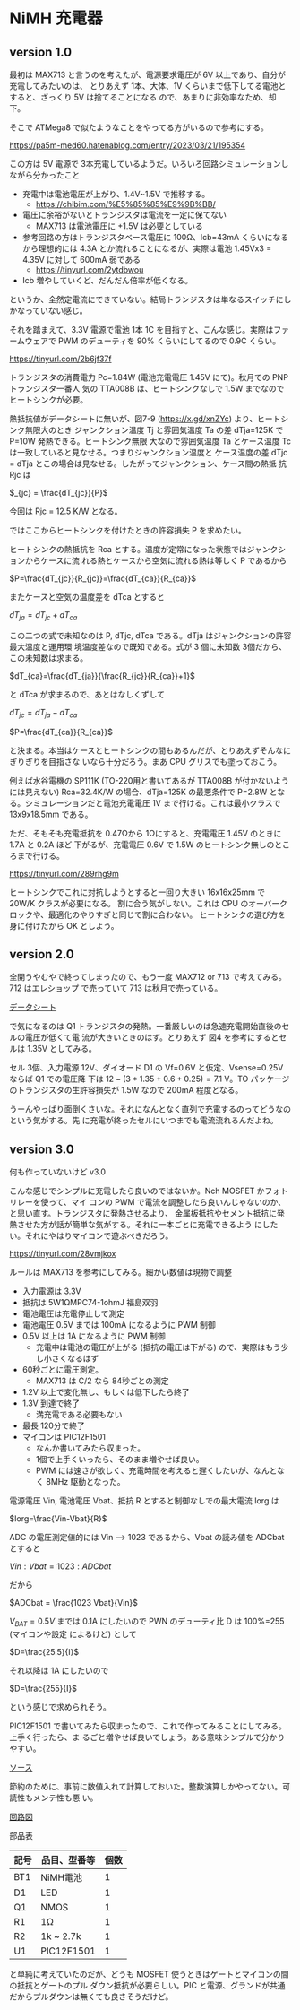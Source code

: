 # NiMH 充電器

## version 1.0
<!-- {{{ -->
最初は MAX713 と言うのを考えたが、電源要求電圧が 6V 以上であり、自分が充電してみたいのは、
とりあえず 1本、大体、1V くらいまで低下してる電池とすると、ざっくり 5V は捨てることになる
ので、あまりに非効率なため、却下。

そこで ATMega8 で似たようなことをやってる方がいるので参考にする。

https://pa5m-med60.hatenablog.com/entry/2023/03/21/195354

この方は 5V 電源で 3本充電しているようだ。いろいろ回路シミュレーションしながら分かったこと

- 充電中は電池電圧が上がり、1.4V~1.5V で推移する。
  - https://chibim.com/%E5%85%85%E9%9B%BB/
- 電圧に余裕がないとトランジスタは電流を一定に保てない
  - MAX713 は電池電圧に +1.5V は必要としている
- 参考回路の方はトランジスタベース電圧に 100Ω、Icb=43mA くらいになるから理想的には 4.3A
  とか流れることになるが、実際は電池 1.45Vx3 = 4.35V に対して 600mA 弱である
  - https://tinyurl.com/2ytdbwou
- Icb 増やしていくど、だんだん倍率が低くなる。

というか、全然定電流にできていない。結局トランジスタは単なるスイッチにしかなっていない感じ。

それを踏まえて、3.3V 電源で電池 1本 1C を目指すと、こんな感じ。実際はファームウェアで PWM
のデューティを 90% くらいにしてるので 0.9C くらい。

https://tinyurl.com/2b6jf37f

トランジスタの消費電力 Pc=1.84W (電池充電電圧 1.45V にて)。秋月での PNP トランジスタ一番人
気の TTA008B は、ヒートシンクなしで 1.5W までなのでヒートシンクが必要。

熱抵抗値がデータシートに無いが、図7-9 (https://x.gd/xnZYc) より、ヒートシンク無限大のとき
ジャンクション温度 Tj と雰囲気温度 Ta の差 dTja=125K で P=10W 発熱できる。ヒートシンク無限
大なので雰囲気温度 Ta とケース温度 Tc は一致していると見なせる。つまりジャンクション温度と
ケース温度の差 dTjc = dTja とこの場合は見なせる。したがってジャンクション、ケース間の熱抵
抗 Rjc は

$`_{jc} = \frac{dT_{jc}}{P}`$ 

今回は Rjc = 12.5 K/W となる。

ではここからヒートシンクを付けたときの許容損失 P を求めたい。

ヒートシンクの熱抵抗を Rca とする。温度が定常になった状態ではジャンクションからケースに流
れる熱とケースから空気に流れる熱は等しく P であるから

$`P=\frac{dT_{jc}}{R_{jc}}=\frac{dT_{ca}}{R_{ca}}`$

またケースと空気の温度差を dTca とすると 

$`dT_{ja}=dT_{jc}+dT_{ca}`$

この二つの式で未知なのは P, dTjc, dTca である。dTja はジャンクションの許容最大温度と運用環
境温度差なので既知である。式が 3 個に未知数 3個だから、この未知数は求まる。

$`dT_{ca}=\frac{dT_{ja}}{\frac{R_{jc}}{R_{ca}}+1}`$

と dTca が求まるので、あとはなしくずして

$`dT_{jc}=dT_{ja}-dT_{ca}`$

$`P=\frac{dT_{ca}}{R_{ca}}`$

と決まる。本当はケースとヒートシンクの間もあるんだが、とりあえずそんなにぎりぎりを目指さな
いなら十分だろう。まあ CPU グリスでも塗っておこう。

例えば水谷電機の SP111K (TO-220用と書いてあるが TTA008B が付かないようには見えない)
Rca=32.4K/W の場合、dTja=125K の最悪条件で P=2.8W となる。シミュレーションだと電池充電電圧
1V まで行ける。これは最小クラスで 13x9x18.5mm である。

ただ、そもそも充電抵抗を 0.47Ωから 1Ωにすると、充電電圧 1.45V のときに 1.7A と 0.2A ほど
下がるが、充電電圧 0.6V で 1.5W のヒートシンク無しのところまで行ける。

https://tinyurl.com/289rhg9m

ヒートシンクでこれに対抗しようとすると一回り大きい 16x16x25mm で 20W/K クラスが必要になる。
割に合う気がしない。これは CPU のオーバークロックや、最適化のやりすぎと同じで割に合わない。
ヒートシンクの選び方を身に付けたから OK としよう。
<!-- }}} -->

## version 2.0
<!-- {{{ -->
全開うやむやで終ってしまったので、もう一度 MAX712 or 713 で考えてみる。712 はエレショップ
で売っていて 713 は秋月で売っている。

[データシート](https://www.analog.com/media/jp/technical-documentation/data-sheets/MAX712-MAX713_jp.pdf)

で気になるのは Q1 トランジスタの発熱。一番厳しいのは急速充電開始直後のセルの電圧が低くて電
流が大きいときのはず。とりあえず 図4 を参考にするとセルは 1.35V としてみる。

セル 3個、入力電源 12V、ダイオード D1 の Vf=0.6V と仮定、Vsense=0.25V ならば Q1 での電圧降
下は $`12-(3*1.35+0.6+0.25)=7.1`$ V。TO パッケージのトランジスタの生許容損失が 1.5W なので
200mA 程度となる。 

うーんやっぱり面倒くさいな。それになんとなく直列で充電するのってどうなのという気がする。先
に充電が終ったセルにいつまでも電流流れるんだよね。
<!-- }}} -->

## version 3.0

何も作っていないけど v3.0

こんな感じでシンプルに充電したら良いのではないか。Nch MOSFET かフォトリレーを使って、マイ
コンの PWM で電流を調整したら良いんじゃないのか、と思い直す。トランジスタに発熱させるより、
金属板抵抗やセメント抵抗に発熱させた方が話が簡単な気がする。それに一本ごとに充電できるよう
にしたい。それにやはりマイコンで遊ぶべきだろう。

https://tinyurl.com/28vmjkox

ルールは MAX713 を参考にしてみる。細かい数値は現物で調整

- 入力電源は 3.3V
- 抵抗は 5W1ΩMPC74-1ohmJ 福島双羽
- 電池電圧は充電停止して測定
- 電池電圧 0.5V までは 100mA になるように PWM 制御
- 0.5V 以上は 1A になるように PWM 制御
  - 充電中は電池の電圧が上がる (抵抗の電圧は下がる) ので、実際はもう少し小さくなるはず
- 60秒ごとに電圧測定。
  - MAX713 は C/2 なら 84秒ごとの測定
- 1.2V 以上で変化無し、もしくは低下したら終了
- 1.3V 到達で終了
  - 満充電である必要もない
- 最長 120分で終了
- マイコンは PIC12F1501
  - なんか書いてみたら収まった。
  - 1個で上手くいったら、そのまま増やせば良い。
  - PWM には速さが欲しく、充電時間を考えると遅くしたいが、なんとなく 8MHz 駆動となった。

電源電圧 Vin, 電池電圧 Vbat、抵抗 R とすると制御なしでの最大電流 Iorg は

$Iorg=\frac{Vin-Vbat}{R}$

ADC の電圧測定値的には Vin --> 1023 であるから、Vbat の読み値を ADCbat とすると

$Vin:Vbat=1023:ADCbat$

だから

$ADCbat = \frac{1023 Vbat}{Vin}$

$V_{BAT} = 0.5V$ までは 0.1A にしたいので PWN のデューティ比 D は 100%=255 (マイコンや設定
によるけど) として 

$D=\frac{25.5}{I}$

それ以降は 1A にしたいので

$D=\frac{255}{I}$

という感じで求められそう。

PIC12F1501 で書いてみたら収まったので、これで作ってみることにしてみる。上手く行ったら、ま
るごと増やせば良いでしょう。ある意味シンプルで分かりやすい。

[ソース](./src/v3.0_pic/main.c)

節約のために、事前に数値入れて計算しておいた。整数演算しかやってない。可読性もメンテ性も悪
い。

[回路図](./kicad/NiMhCharger3.0/NiMhCharger3.0.pdf)

部品表

| 記号 | 品目、型番等 | 個数 |
| ---  | ---          | ---  |
| BT1  | NiMH電池     | 1 |
| D1   | LED          | 1 | 
| Q1   | NMOS         | 1 |
| R1   | 1Ω          | 1 |
| R2   | 1k ~ 2.7k    | 1 |
| U1   | PIC12F1501   | 1 |

と単純に考えていたのだが、どうも MOSFET 使うときはゲートとマイコンの間の抵抗とゲートのプル
ダウン抵抗が必要らしい。PIC と電源、グランドが共通だからプルダウンは無くても良さそうだけど。



